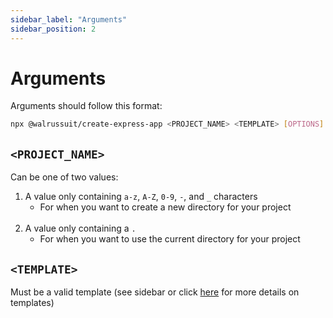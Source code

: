```yaml
---
sidebar_label: "Arguments"
sidebar_position: 2
---
```


# Arguments

Arguments should follow this format:
```bash
npx @walrussuit/create-express-app <PROJECT_NAME> <TEMPLATE> [OPTIONS]
```

## `<PROJECT_NAME>`
Can be one of two values:
1. A value only containing  `a-z`, `A-Z`, `0-9`, `-`, and `_` characters
    - For when you want to create a new directory for your project<br/><br/>
2. A value only containing a `.`
    - For when you want to use the current directory for your project

## `<TEMPLATE>`
Must be a valid template (see sidebar or click [here](./templates/static) for more details on templates)

